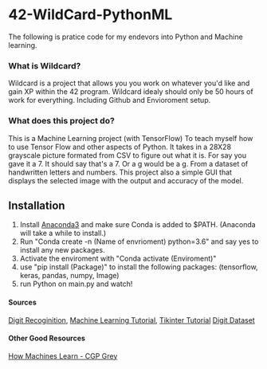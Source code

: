 # 42-WildCard-PythonML
The following is pratice code for my endevors into Python and Machine learning.

### What is Wildcard?

Wildcard is a project that allows you you work on whatever you'd like and gain XP within the 42 program.
Wildcard idealy should only be 50 hours of work for everything. Including Github and Envioroment setup.

### What does this project do?
This is a Machine Learning project (with TensorFlow) To teach myself how to use Tensor Flow and other aspects of Python.
It takes in a 28X28 grayscale picture formated from CSV to figure out what it is.
For say you gave it a 7. It should say that's a 7. Or a g would be a g. From a dataset of handwritten letters and numbers.
This project also a simple GUI that displays the selected image with the output and accuracy of the model.

## Installation
1. Install [Anaconda3](https://www.anaconda.com/distribution/) and make sure Conda is added to $PATH. (Anaconda will take a while to install.)
2. Run "Conda create -n (Name of envrioment) python=3.6" and say yes to install any new packages.
3. Activate the enviroment with "Conda activate (Enviroment)"
4. use "pip install (Package)" to install the following packages: (tensorflow, keras, pandas, numpy, Image)
5. run Python on main.py and watch!

#### Sources
[Digit Recoginition](https://www.digitalocean.com/community/tutorials/how-to-build-a-neural-network-to-recognize-handwritten-digits-with-tensorflow), 
[Machine Learning Tutorial](https://www.youtube.com/playlist?list=PLzMcBGfZo4-mP7qA9cagf68V06sko5otr), 
[Tikinter Tutorial](https://youtu.be/D8-snVfekto)
[Digit Dataset](http://yann.lecun.com/exdb/mnist/)

#### Other Good Resources
[How Machines Learn - CGP Grey](https://youtu.be/R9OHn5ZF4Uo)

